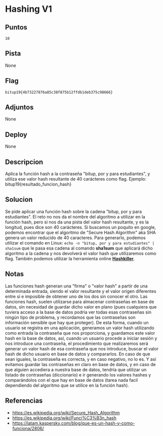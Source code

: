# Hashing V1

## Puntos
`10`

## Pista
None

## Flag
`bitup19{4b73227876a85c38f875b12ffdb1deb375c98666}`

## Adjuntos
None

## Deploy
None

## Descripcion
Aplica la función hash a la contraseña "bitup, por y para estudiantes", y utiliza ese valor hash resultante de 40 carácteres como flag. Ejemplo: bitup19{resultado_funcion_hash}

## Solucion
Se pide aplicar una función hash sobre la cadena "bitup, por y para estudiantes". El reto no nos da el nombre del algoritmo a utilizar en la función hash, pero si nos da una pista del valor hash resultante, y es la longitud, pues dice son 40 carácteres. Si buscamos un poquito en google, podemos encontrar que el algoritmo de "Secure Hash Algorithm" aka SHA genera un valor reducido de 40 caracteres. Para generarlo, podemos utilizar el comando en Linux: `echo -n "bitup, por y para estudiantes" | sha1sum` que le pasa esa cadena al comando **sha1sum** que aplicará dicho algoritmo a la cadena y nos devolverá el valor hash que utilizaremos como flag. También podemos utilizar la herramienta online [**Hashkiller**](https://hashkiller.co.uk/Tools/HashPassword).

## Notas
Las funciones hash generan una "firma" o "valor hash" a partir de una determinada entrada, siendo el valor resultante y el valor origen diferentes entre si e imposible de obtener uno de los dos sin conocer el otro. Las funciones hash, suelen utilizarse para almacenar contraseñas en base de datos, sin necesidad de guardar dicho valor en plano (pues cualquiera que tuviera acceso a la base de datos podría ver todas esas contraseñas sin ningún tipo de problema, y recordamos que las contraseñas son información sensible que hay que proteger). De esta forma, cuando un usuario se registra en una aplicación, generamos un valor hash utilizando como entrada la contraseña que nos proporciona, y guardamos este valor hash en la base de datos, así, cuando un usuario procede a iniciar sesión y nos
introduce una contraseña, el procedimiento que realizaremos será generar un valor hash de esa contraseña que nos introduce, buscar el valor hash de dicho usuario en base de datos y compararlos. En caso de que sean iguales, la contraseña es correcta, y en caso negativo, no lo es. Y así evitamos guardar las contraseñas en claro en base de datos, y en caso de que alguien accediera a nuestra base de datos, tendría que utilizar un listado de contraseñas (diccionario) e ir generando los valores hashes y comparándolos con el que hay en base de datos (tarea nada facil dependiendo del algoritmo que se utilice en la función hash).

## Referencias
* https://es.wikipedia.org/wiki/Secure_Hash_Algorithm
* https://es.wikipedia.org/wiki/Funci%C3%B3n_hash
* https://latam.kaspersky.com/blog/que-es-un-hash-y-como-funciona/2806/